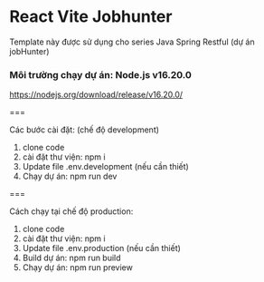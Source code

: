# React Vite Jobhunter 
Template này được sử dụng cho series Java Spring Restful (dự án jobHunter) 

### Môi trường chạy dự án: Node.js v16.20.0
https://nodejs.org/download/release/v16.20.0/

===

Các bước cài đặt: (chế độ development)
1. clone code
2. cài đặt thư viện: npm i
3. Update file .env.development (nếu cần thiết)
4. Chạy dự án: npm run dev

===

Cách chạy tại chế độ production:
1. clone code
2. cài đặt thư viện: npm i
3. Update file .env.production (nếu cần thiết)
4. Build dự án: npm run build
5. Chạy dự án: npm run preview